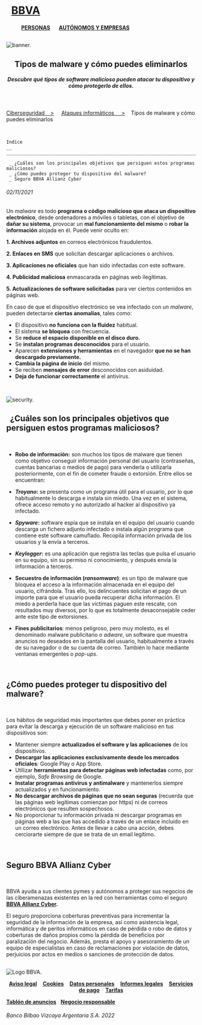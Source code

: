 # &nbsp; [BBVA](https://www.bbva.es/personas.html)  
#### &nbsp; &nbsp; &nbsp; &nbsp; &nbsp; &nbsp; [PERSONAS](https://www.bbva.es/personas.html) &nbsp; &nbsp; &nbsp; [AUTÓNOMOS Y EMPRESAS](https://www.bbva.es/empresas.html)
## 
![banner.](https://www.bbva.com/wp-content/uploads/2021/08/GettyImages-transferencias-internacionales-mapa-mundo-tierra-paises-economia-cib-finanzas-operaciones-1024x576.jpg)

## <center>Tipos de malware y cómo puedes eliminarlos</center>


##### <center>Descubre qué tipos de software malicioso pueden atacar tu dispositivo y cómo protegerlo de ellos.</center>

&nbsp;

[Ciberseguridad &nbsp;&nbsp;&nbsp;>](https://www.bbva.es/finanzas-vistazo/ciberseguridad.html) &nbsp;&nbsp;&nbsp; [Ataques informáticos  &nbsp;&nbsp;&nbsp; >](https://www.bbva.es/finanzas-vistazo/ciberseguridad/ataques-informaticos.html) &nbsp;&nbsp;&nbsp;Tipos de malware y cómo puedes eliminarlos

&nbsp;

```
Indice                                                                                      __
______________________________________________________________________________________________

 _ ¿Cuáles son los principales objetivos que persiguen estos programas maliciosos?
 _ ¿Cómo puedes proteger tu dispositivo del malware?
 _ Seguro BBVA Allianz Cyber

```

###### *02/11/2021*

Un *malware* es todo **programa o código malicioso que ataca un dispositivo electrónico**, desde ordenadores a móviles o tabletas, con el objetivo de **dañar su sistema**, provocar un **mal funcionamiento del mismo** o **robar la información** alojada en él. Puede venir oculto en:

**1. Archivos adjuntos** en correos electrónicos fraudulentos.

**2. Enlaces en SMS** que solicitan descargar aplicaciones o archivos.

**3. Aplicaciones no oficiales** que han sido infectadas con este software.

**4. Publicidad maliciosa** enmascarada en páginas web ilegítimas.

**5. Actualizaciones de software solicitadas** para ver ciertos contenidos en páginas web.

En caso de que el dispositivo electrónico se vea infectado con un *malware*, pueden detectarse **ciertas anomalías**, tales como:

* El dispositivo **no funciona con la fluidez** habitual.
* El sistema **se bloquea** con frecuencia.
* Se **reduce el espacio disponible en el disco duro.**
* Se **instalan programas desconocidos** para el usuario.
* Aparecen **extensiones y herramientas** en el navegador **que no se han descargado previamente.**
* **Cambia la página de inicio** del mismo.
* Se reciben **mensajes de error** desconocidos con asiduidad. 
* **Deja de funcionar correctamente** el antivirus.

&nbsp;

![security.](https://www.bbva.es/content/dam/public-web/bbvaes/images/finanzas-vistazo/ef/ciberseguridad/2400x1600_Ultima-Hora-13.jpg.img.960.1635933878392.jpg)

## &nbsp;&nbsp;¿Cuáles son los principales objetivos que persiguen estos programas maliciosos?
&nbsp;

* **Robo de información:** son muchos los tipos de malware que tienen como objetivo conseguir información personal del usuario (contraseñas, cuentas bancarias o medios de pago) para venderla o utilizarla posteriormente, con el fin de cometer fraude o extorsión. Entre ellos se encuentran:

 * **_Troyano_:** se presenta como un programa útil para el usuario, por lo que habitualmente lo descarga e instala sin miedo. Una vez en el sistema, ofrece acceso remoto y no autorizado al hacker al dispositivo ya infectado.
  * **_Spyware_:** software espía que se instala en el equipo del usuario cuando descarga un fichero adjunto infectado o instala algún programa que contiene este software camuflado. Recopila información privada de los usuarios y la envía a terceros.
 * **_Keylogger_:** es una aplicación que registra las teclas que pulsa el usuario en su equipo, sin su permiso ni conocimiento, y después envía la información a terceros.

* **Secuestro de información (_ransomware_)**: es un tipo de malware que bloquea el acceso a la información almacenada en el equipo del usuario, cifrándola. Tras ello, los delincuentes solicitan el pago de un importe para que el usuario pueda recuperar dicha información. El miedo a perderla hace que las víctimas paguen este rescate, con resultados muy diversos, por lo que es totalmente desaconsejable ceder ante este tipo de extorsiones.

* **Fines publicitarios**: menos peligroso, pero muy molesto, es el denominado malware publicitario o _adware_, un software que muestra anuncios no deseados en la pantalla del usuario, habitualmente a través de su navegador o de su cuenta de correo. También lo hace mediante ventanas emergentes o _pop-ups_.

&nbsp;
## ¿Cómo puedes proteger tu dispositivo del malware?
&nbsp;

Los hábitos de seguridad más importantes que debes poner en práctica para evitar la descarga y ejecución de un software malicioso en tus dispositivos son:

* Mantener siempre **actualizados el software y las aplicaciones** de los dispositivos.
* **Descargar las aplicaciones exclusivamente desde los mercados oficiales**: Google Play o App Store.
* Utilizar **herramientas para detectar páginas web infectadas** como, por ejemplo, _Safe Browsing_ de Google. 
* **Instalar programas antivirus y antimalware** y mantenerlos siempre actualizados y en funcionamiento.
* **No descargar archivos de páginas que no sean seguras** (recuerda que las páginas web legítimas comienzan por https) ni de correos electrónicos que resulten sospechosos.
* No proporcionar tu información privada ni descargar programas en páginas web a las que has accedido a través de un enlace incluido en un correo electrónico. Antes de llevar a cabo una acción, debes cerciorarte siempre de que se trata de un email legítimo.

&nbsp;

## Seguro BBVA Allianz Cyber
&nbsp;

BBVA ayuda a sus clientes pymes y autónomos a proteger sus negocios de las ciberamenazas existentes en la red con herramientas como el seguro **[BBVA Allianz Cyber](https://www.bbva.es/empresas/productos/seguros/ciberseguro-proteccion-frente-a-ciberataques.html).**

El seguro proporciona coberturas preventivas para incrementar la seguridad de la información de la empresa, así como asistencia legal, informática y de peritos informáticos en caso de pérdida o robo de datos y coberturas de daños propios como la pérdida de beneficios por paralización del negocio.  Además, presta el apoyo y asesoramiento de un equipo de especialistas en caso de reclamaciones por violación de datos, perjuicios por actos en medios o sanciones de protección de datos.

##

![Logo BBVA.](https://image.pitchbook.com/2MYR3MYxb9zQT9q8GqscbJEGokj1623244148447_200x200)<center>**[Aviso legal](https://www.bbva.es/general/aviso-legal.html)**&nbsp; &nbsp; **[Cookies](https://www.bbva.es/general/cookies.html)**&nbsp; &nbsp; **[Datos personales](https://www.bbva.es/general/tratamiento-datos.html)**&nbsp; &nbsp; **[Informes legales](https://www.bbva.es/general/informes-legales.html)**&nbsp; &nbsp; **[Servicios de pago](https://www.bbva.es/general/estadisticas.html)**&nbsp; &nbsp; **[Tarifas](https://www.bbva.es/general/tarifas.html)**</center>
 
**[Tablón de anuncios](https://www.bbva.es/general/tablon-anuncios.html)** &nbsp; **[Negocio responsable](https://www.bbva.es/general/negocio-responsable.html)**



###### Banco Bilbao Vizcaya Argentaria S.A. 2022

&nbsp;